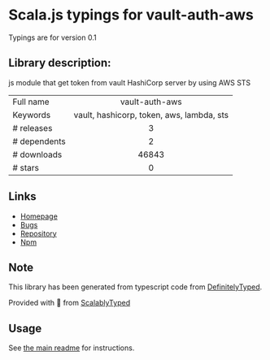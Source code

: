 
# Scala.js typings for vault-auth-aws

Typings are for version 0.1

## Library description:
js module that get token from vault HashiCorp server by using AWS STS

|                    |                 |
| ------------------ | :-------------: |
| Full name          | vault-auth-aws |
| Keywords           | vault, hashicorp, token, aws, lambda, sts |
| # releases         | 3 |
| # dependents       | 2 |
| # downloads        | 46843 |
| # stars            | 0 |

## Links
- [Homepage](https://github.com/abdullahshahin/vault-auth-aws#readme)
- [Bugs](https://github.com/abdullahshahin/vault-auth-aws/issues)
- [Repository](https://github.com/abdullahshahin/vault-auth-aws)
- [Npm](https://www.npmjs.com/package/vault-auth-aws)
    


## Note
This library has been generated from typescript code from [DefinitelyTyped](https://definitelytyped.org).

Provided with :purple_heart: from [ScalablyTyped](https://github.com/oyvindberg/ScalablyTyped)

## Usage
See [the main readme](../../readme.md) for instructions.


